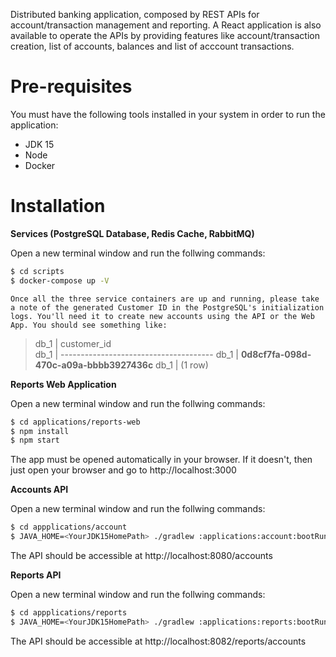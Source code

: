 Distributed banking application, composed by REST APIs for account/transaction management and reporting. A React application is also available to operate the APIs by providing features like account/transaction creation, list of accounts, balances and list of acccount transactions.
# Pre-requisites

You must have the following tools installed in your system in order to run the application:

  - JDK 15
  - Node
  - Docker

# Installation

**Services (PostgreSQL Database, Redis Cache, RabbitMQ)**

Open a new terminal window and run the follwing commands:

```sh
$ cd scripts
$ docker-compose up -V
```
`Once all the three service containers are up and running, please take a note of the generated Customer ID in the PostgreSQL's initialization logs. You'll need it to create new accounts using the API or the Web App. You should see something like:`

> db_1        |              customer_id              
db_1        | --------------------------------------
db_1        |  **0d8cf7fa-098d-470c-a09a-bbbb3927436c**
db_1        | (1 row)


**Reports Web Application**

Open a new terminal window and run the follwing commands:

```sh
$ cd applications/reports-web
$ npm install
$ npm start
```
The app must be opened automatically in your browser. If it doesn't, then just open your browser and go to http://localhost:3000

**Accounts API**

Open a new terminal window and run the follwing commands:

```sh
$ cd appplications/account
$ JAVA_HOME=<YourJDK15HomePath> ./gradlew :applications:account:bootRun
```
The API should be accessible at http://localhost:8080/accounts

**Reports API**

Open a new terminal window and run the follwing commands:

```sh
$ cd appplications/reports
$ JAVA_HOME=<YourJDK15HomePath> ./gradlew :applications:reports:bootRun
```
The API should be accessible at http://localhost:8082/reports/accounts
